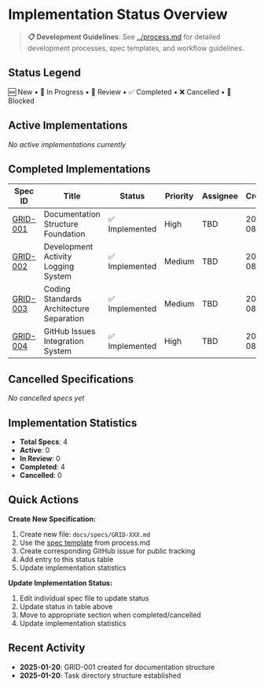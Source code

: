 # Implementation Status Overview

> **📋 Development Guidelines**: See [../process.md](../process.md) for detailed development processes, spec templates, and workflow guidelines.

## Status Legend
🆕 New • 🔄 In Progress • 👀 Review • ✅ Completed • ❌ Cancelled • 🔴 Blocked

## Active Implementations

*No active implementations currently*

## Completed Implementations

| Spec ID | Title | Status | Priority | Assignee | Created |
|---------|-------|--------|----------|----------|---------|
| [GRID-001](./GRID-001.md) | Documentation Structure Foundation | ✅ Implemented | High | TBD | 2025-08-20 |
| [GRID-002](./GRID-002.md) | Development Activity Logging System | ✅ Implemented | Medium | TBD | 2025-08-20 |
| [GRID-003](./GRID-003.md) | Coding Standards Architecture Separation | ✅ Implemented | Medium | TBD | 2025-08-21 |
| [GRID-004](./GRID-004.md) | GitHub Issues Integration System | ✅ Implemented | High | TBD | 2025-08-21 |

## Cancelled Specifications
*No cancelled specs yet*

## Implementation Statistics
- **Total Specs**: 4
- **Active**: 0
- **In Review**: 0
- **Completed**: 4
- **Cancelled**: 0

## Quick Actions

**Create New Specification:**
1. Create new file: `docs/specs/GRID-XXX.md`
2. Use the [spec template](../process.md#spec-template) from process.md
3. Create corresponding GitHub issue for public tracking
4. Add entry to this status table
5. Update implementation statistics

**Update Implementation Status:**
1. Edit individual spec file to update status
2. Update status in table above
3. Move to appropriate section when completed/cancelled
4. Update implementation statistics

## Recent Activity
- **2025-01-20**: GRID-001 created for documentation structure
- **2025-01-20**: Task directory structure established